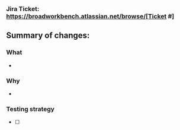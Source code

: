 ### Jira Ticket: https://broadworkbench.atlassian.net/browse/[Ticket #]

<!-- ### Dependencies --->
<!-- Include any dependent tickets and describe the relationship. Include any relevant Jira tickets. --->

## Summary of changes:
<!--Please give an abridged version of the ticket description here and/or fill out the following fields.-->

### What
-

### Why
-

### Testing strategy
- [ ] <!-- Test case 1 -->

<!-- ### Visual Aids -->
<!-- https://support.apple.com/guide/quicktime-player/record-your-screen-qtp97b08e666/mac -->
